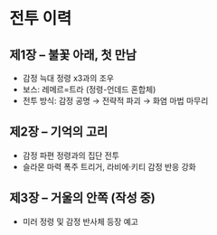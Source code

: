 # 전투 이력

## 제1장 – 불꽃 아래, 첫 만남
- 감정 늑대 정령 x3과의 조우
- 보스: 레메르=트라 (정령-언데드 혼합체)
- 전투 방식: 감정 공명 → 전략적 파괴 → 화염 마법 마무리

## 제2장 – 기억의 고리
- 감정 파편 정령과의 집단 전투
- 슬라몬 마력 폭주 트리거, 라비에·키티 감정 반응 강화

## 제3장 – 거울의 안쪽 (작성 중)
- 미러 정령 및 감정 반사체 등장 예고
